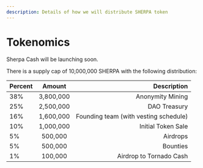 ```yaml
---
description: Details of how we will distribute SHERPA token
---
```


# Tokenomics

Sherpa Cash will be launching soon.

There is a supply cap of 10,000,000 SHERPA with the following distribution:

| Percent | Amount | Description |
| :--- | :---: | ---: |
| 38% | 3,800,000 | Anonymity Mining |
| 25% | 2,500,000 | DAO Treasury |
| 16% | 1,600,000 | Founding team \(with vesting schedule\) |
| 10% | 1,000,000 | Initial Token Sale |
| 5% | 500,000 | Airdrops |
| 5% | 500,000 | Bounties |
| 1% | 100,000 | Airdrop to Tornado Cash |



